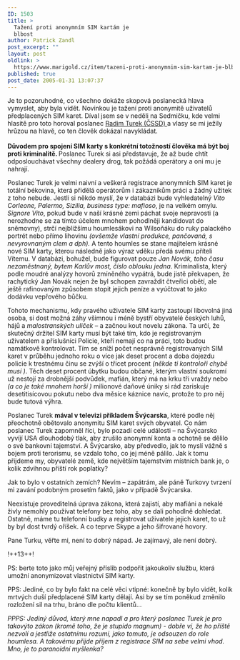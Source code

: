 ```yaml
---
ID: 1503
title: >
  Tažení proti anonymním SIM kartám je
  blbost
author: Patrick Zandl
post_excerpt: ""
layout: post
oldlink: >
  https://www.marigold.cz/item/tazeni-proti-anonymnim-sim-kartam-je-blbost
published: true
post_date: 2005-01-31 13:07:37
---
```

<p>Je to pozoruhodné, co všechno dokáže skopová
poslanecká hlava vymyslet, aby byla vidět. Novinkou je tažení proti
anonymitě uživatelů předplacených SIM karet. Díval jsem se v neděli na
Sedmičku, kde velmi hlasitě pro toto horoval poslanec <a href="http://www.radimturek.cz/" >Radim Turek (ČSSD) </a>a vlasy se mi ježily hrůzou na hlavě, co ten člověk dokázal navykládat. <br /><b><br />Důvodem pro spojení SIM karty s konkrétní totožností člověka má být boj proti kriminalitě. </b>Poslanec
Turek si asi představuje, že až bude chtít odposlouchávat všechny
dealery drog, tak požádá operátory a oni mu je nahrají. </p>

<p>Poslanec
Turek je velmi naivní a veškerá registrace anonymních SIM karet je
totální békovina, která přidělá operátorům i zákazníkům práci a žádný
užitek z toho nebude. Jestli si někdo myslí, že v databázi bude
vyhledatelný <i>Vito Corleone, Palermo, Sizilia, business type: mafioso</i>, je na velkém omylu. <i>Signore Vito</i>,
pokud bude v naší krásné zemi páchat svoje nepravosti (a nerozhodne se
za tímto účelem mnohem pohodlněji kandidovat do sněmovny), strčí
nejbližšímu houmlesákovi na Wilsoňáku do ruky palackého portrét nebo
přímo lihovinu <i>(ovšemže vlastní produkce, pančovaná, s nevyrovnaným clem a dph).</i>
A tento houmles se stane majitelem krásné nové SIM karty, kterou
následně jako výraz vděku předá svému příteli Vítemu. V databázi,
bohužel, bude figurovat pouze <i>Jan Novák, toho času nezaměstnaný, bytem Karlův most, číslo oblouku jedna</i>.
Kriminalista, který podle moudré analýzy hovorů zmíněného vypátrá, bude
jistě překvapen, že rachytický Jan Novák nejen že byl schopen zavraždit
čtveřici obětí, ale ještě rafinovaným způsobem stopit jejich peníze a
vyúčtovat to jako dodávku vepřového bůčku.</p>

<p>Tohoto mechanismu,
kdy pravého uživatele SIM karty zastoupí libovolná jiná osoba, si dost
možná záhy všimnou i méně bystří obyvatelé českých luhů, hájů a <i>malostranských uliček</i>
– a začnou kout novelu zákona. Ta určí, že skutečný držitel SIM karty
musí být také tím, kdo je registrovaným uživatelem a příslušníci
Policie, kteří nemají co na práci, toto budou namátkově kontrolovat.
Tím se sníží počet nesprávně registrovaných SIM karet v průběhu jednoho
roku o více jak deset procent a doba dojezdu policie k trestnému činu
se zvýší o třicet procent <i>(někde ti kontroloři chybě musí )</i>.
Těch deset procent úbytku budou občané, kterým vlastní soukromí už
nestojí za drobnější podvůdek, mafián, který má na krku tři vraždy nebo
<i>(a co je také mnohem horší ) </i>milionové daňové úniky si rád
zariskuje desetitisícovou pokutu nebo dva měsíce káznice navíc, protože
to pro něj bude tutová výhra. </p>

<p>Poslanec Turek <b>mával v televizi příkladem Švýcarska</b>,
které podle něj přeochotně obětovalo anonymitu SIM karet svých
obyvatel. Co nám poslanec Turek zapomněl říci, bylo pozadí celé
události – na Švýcarsko vyvíjí USA dlouhodobý tlak, aby zrušilo
anonymní konta a ochotně se dělilo o své bankovní tajemství. A
Švýcarsko, aby předvedlo, jak to myslí vážně s bojem proti terorismu,
se vzdalo toho, co jej méně pálilo. Jak k tomu přijdeme my, obyvatelé
země, kde největším tajemstvím místních bank je, o kolik zdvihnou
příští rok poplatky?</p>

<p>Jak to bylo v ostatních zemích? Nevím –
zapátrám, ale páně Turkovy tvrzení mi zavání podobným prosetím faktů,
jako v případě Švýcarska. </p>

<p>Neexistuje proveditelná úprava
zákona, která zajistí, aby mafiáni a nekalé živly nemohly používat
telefony bez toho, aby se dali pohodlně dohledat. Ostatně, máme tu
telefonní budky a registrovat uživatele jejich karet, to už by byl dost
tvrdý oříšek. A co teprve Skype a jeho šifrované hovory. </p>

<p>Pane Turku, věřte mi, není to dobrý nápad. Je zajímavý, ale není dobrý.</p>
<p>!++13++!</p>

<p>PS: berte toto jako můj veřejný příslib podpořit jakoukoliv službu, která umožní anonymizovat vlastnictví SIM karty. </p>

<p>PPS:
Jediné, co by bylo fakt na celé věci vtipné: konečně by bylo vidět,
kolik mrtvých duší předplacené SIM karty dělají. Asi by se tím poněkud
změnilo rozložení sil na trhu, bráno dle počtu klientů…</p>

<p><i>PPPS:
Jediný důvod, který mne napadl a pro který poslanec Turek je pro
takovýto zákon (kromě toho, že je stupido magnum) - dobře ví, že ho
příště nezvolí a jestliže ostatnímu rozumí, jako tomuto, je odsouzen do
role houmlesa. A takovému přijde příjem z registrace SIM na sebe velmi
vhod. Mno, je to paranoidní myšlenka?</i></p>
